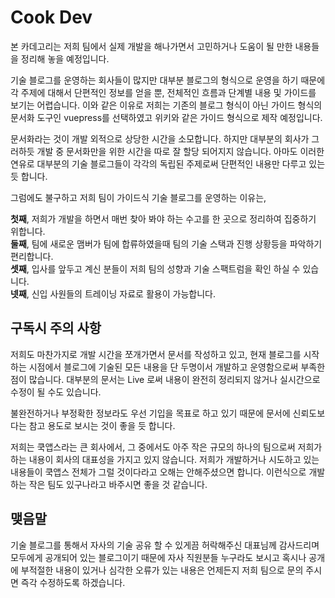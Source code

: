 # Cook Dev

본 카데고리는 저희 팀에서 실제 개발을 해나가면서 고민하거나 도움이 될 만한 내용들을 정리해 놓을 예정입니다.

기술 블로그를 운영하는 회사들이 많지만 대부분 블로그의 형식으로 운영을 하기 때문에 각 주제에 대해서 단편적인 정보를 얻을 뿐, 전체적인 흐름과 단계별 내용 및 가이드를 보기는 어렵습니다.
이와 같은 이유로 저희는 기존의 블로그 형식이 아닌 가이드 형식의 문서화 도구인 vuepress를 선택하였고 위키와 같은 가이드 형식으로 제작 예정입니다.

문서화라는 것이 개발 외적으로 상당한 시간을 소모합니다. 하지만 대부분의 회사가 그러하듯 개발 중 문서화만을 위한 시간을 따로 잘 할당 되어지지 않습니다. 아마도 이러한 연유로 대부분의 기술 블로그들이 각각의 독립된 주제로써 단편적인 내용만 다루고 있는 듯 합니다.

그럼에도 불구하고 저희 팀이 가이드식 기술 블로그를 운영하는 이유는,

**첫째**, 저희가 개발을 하면서 매번 찾아 봐야 하는 수고를 한 곳으로 정리하여 집중하기 위합니다.<br>
**둘째**, 팀에 새로운 맴버가 팀에 합류하였을때 팀의 기술 스택과 진행 상황등을 파악하기 편리합니다.<br>
**셋째**, 입사를 앞두고 계신 분들이 저희 팀의 성향과 기술 스팩트럼을 확인 하실 수 있습니다.<br>
**넷째**, 신입 사원들의 트레이닝 자료로 활용이 가능합니다.<br>

## 구독시 주의 사항

저희도 마찬가지로 개발 시간을 쪼개가면서 문서를 작성하고 있고, 현재 블로그를 시작하는 시점에서 블로그에 기술된 모든 내용을 단 두명이서 개발하고 운영함으로써 부족한 점이 많습니다.
대부분의 문서는 Live 로써 내용이 완전히 정리되지 않거나 실시간으로 수정이 될 수도 있습니다.

불완전하거나 부정확한 정보라도 우선 기입을 목표로 하고 있기 때문에 문서에 신뢰도보다는 참고 용도로 보시는 것이 좋을 듯 합니다.

저희는 쿡앱스라는 큰 회사에서, 그 중에서도 아주 작은 규모의 하나의 팀으로써 저희가 하는 내용이 회사의 대표성을 가지고 있지 않습니다. 저희가 개발하거나 시도하고 있는 내용들이 쿡앱스 전체가 그럴 것이다라고 오해는 안해주셨으면 합니다. 이런식으로 개발하는 작은 팀도 있구나라고 바주시면 좋을 것 같습니다.

## 맺음말

기술 블로그를 통해서 자사의 기술 공유 할 수 있게끔 허락해주신 대표님께 감사드리며 모두에게 공개되어 있는 블로그이기 때문에 자사 직원분들 누구라도 보시고 혹시나 공개에 부적절한 내용이 있거나 심각한 오류가 있는 내용은 언제든지 저희 팀으로 문의 주시면 즉각 수정하도록 하겠습니다.
